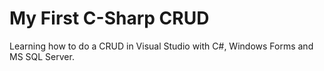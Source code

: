 # My First C-Sharp CRUD

Learning how to do a CRUD in Visual Studio with C#, Windows Forms and MS SQL Server.
